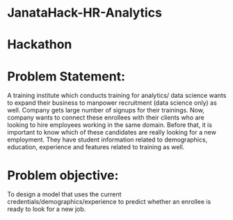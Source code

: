 # JanataHack-HR-Analytics
# Hackathon
# Problem Statement:
A training institute which conducts training for analytics/ data science wants to expand their business to manpower recruitment (data science only) as well. 
Company gets large number of signups for their trainings. Now, company wants to connect these enrollees with their clients who are looking to hire employees 
working in the same domain. Before that, it is important to know which of these candidates are really looking for a new employment. They have student information 
related to demographics, education, experience and features related to training as well.
# Problem objective:
To design a model that uses the current credentials/demographics/experience to predict whether an enrollee is ready to look for a new job.
